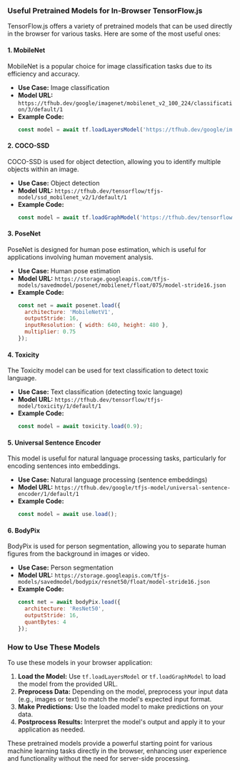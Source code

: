 ### Useful Pretrained Models for In-Browser TensorFlow.js

TensorFlow.js offers a variety of pretrained models that can be used directly in the browser for various tasks. Here are some of the most useful ones:

#### 1. **MobileNet**

MobileNet is a popular choice for image classification tasks due to its efficiency and accuracy.

- **Use Case:** Image classification
- **Model URL:** `https://tfhub.dev/google/imagenet/mobilenet_v2_100_224/classification/3/default/1`
- **Example Code:**
  ```javascript
  const model = await tf.loadLayersModel('https://tfhub.dev/google/imagenet/mobilenet_v2_100_224/classification/3/default/1');
  ```

#### 2. **COCO-SSD**

COCO-SSD is used for object detection, allowing you to identify multiple objects within an image.

- **Use Case:** Object detection
- **Model URL:** `https://tfhub.dev/tensorflow/tfjs-model/ssd_mobilenet_v2/1/default/1`
- **Example Code:**
  ```javascript
  const model = await tf.loadGraphModel('https://tfhub.dev/tensorflow/tfjs-model/ssd_mobilenet_v2/1/default/1');
  ```

#### 3. **PoseNet**

PoseNet is designed for human pose estimation, which is useful for applications involving human movement analysis.

- **Use Case:** Human pose estimation
- **Model URL:** `https://storage.googleapis.com/tfjs-models/savedmodel/posenet/mobilenet/float/075/model-stride16.json`
- **Example Code:**
  ```javascript
  const net = await posenet.load({
    architecture: 'MobileNetV1',
    outputStride: 16,
    inputResolution: { width: 640, height: 480 },
    multiplier: 0.75
  });
  ```

#### 4. **Toxicity**

The Toxicity model can be used for text classification to detect toxic language.

- **Use Case:** Text classification (detecting toxic language)
- **Model URL:** `https://tfhub.dev/tensorflow/tfjs-model/toxicity/1/default/1`
- **Example Code:**
  ```javascript
  const model = await toxicity.load(0.9);
  ```

#### 5. **Universal Sentence Encoder**

This model is useful for natural language processing tasks, particularly for encoding sentences into embeddings.

- **Use Case:** Natural language processing (sentence embeddings)
- **Model URL:** `https://tfhub.dev/google/tfjs-model/universal-sentence-encoder/1/default/1`
- **Example Code:**
  ```javascript
  const model = await use.load();
  ```

#### 6. **BodyPix**

BodyPix is used for person segmentation, allowing you to separate human figures from the background in images or video.

- **Use Case:** Person segmentation
- **Model URL:** `https://storage.googleapis.com/tfjs-models/savedmodel/bodypix/resnet50/float/model-stride16.json`
- **Example Code:**
  ```javascript
  const net = await bodyPix.load({
    architecture: 'ResNet50',
    outputStride: 16,
    quantBytes: 4
  });
  ```

### How to Use These Models

To use these models in your browser application:

1. **Load the Model:** Use `tf.loadLayersModel` or `tf.loadGraphModel` to load the model from the provided URL.
2. **Preprocess Data:** Depending on the model, preprocess your input data (e.g., images or text) to match the model's expected input format.
3. **Make Predictions:** Use the loaded model to make predictions on your data.
4. **Postprocess Results:** Interpret the model's output and apply it to your application as needed.

These pretrained models provide a powerful starting point for various machine learning tasks directly in the browser, enhancing user experience and functionality without the need for server-side processing.

